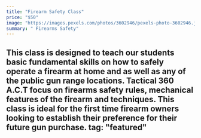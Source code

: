 ```yaml
---
title: "Firearm Safety Class"
price: "$50"
image: "https://images.pexels.com/photos/3602946/pexels-photo-3602946.jpeg?auto=compress&cs=tinysrgb&dpr=2&h=750&w=1260"
summary: " Firearms Safety"
---
```

This class is designed to teach our students basic fundamental skills on how to safely operate a firearm at home and as well as any of the public gun range locations.  Tactical 360 A.C.T focus on firearms safety rules, mechanical features of the firearm and techniques.  This class is ideal for the first time firearm owners looking to establish their preference for their future gun purchase.
tag: "featured"
---


<!--stackedit_data:
eyJoaXN0b3J5IjpbLTEwODUzNjg0OTQsMTM3NDY0Nzk2OCwtMT
kxMzU0NzIyMywtMTY3NDEyMjIzMiwtMTA1Nzg0OTE0LC00OTU5
OTI4ODBdfQ==
-->